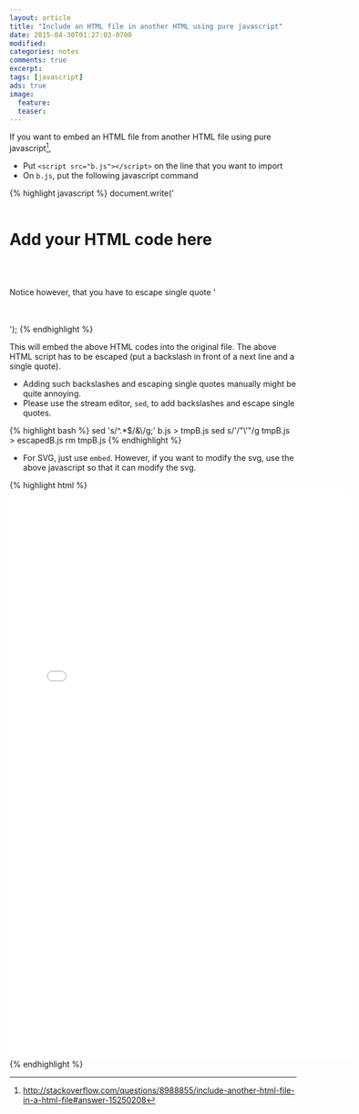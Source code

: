 ```yaml
---
layout: article
title: "Include an HTML file in another HTML using pure javascript"
date: 2015-04-30T01:27:03-0700
modified:
categories: notes
comments: true
excerpt:
tags: [javascript]
ads: true
image:
  feature:
  teaser:
---
```


If you want to embed an HTML file from another HTML file using pure
javascript[^1],

- Put `<script src="b.js"></script>` on the line that you want to import
- On `b.js`, put the following javascript command

{% highlight javascript %}
document.write('\
\
    <h1>Add your HTML code here</h1>\
\
     <p>Notice however, that you have to escape single quote \' </p>\
\
');
{% endhighlight %}

This will embed the above HTML codes into the original file. The above HTML
script has to be escaped (put a backslash in front of a next line and a single
quote).

- Adding such backslashes and escaping single quotes manually might be quite annoying.
- Please use the stream editor, `sed`, to add backslashes and escape single quotes.

{% highlight bash %}
sed 's/^.*$/&\\/g;' b.js > tmpB.js
sed s/\'/"\\\'"/g tmpB.js > escapedB.js
rm tmpB.js
{% endhighlight %}

- For SVG, just use `embed`. However, if you want to modify the svg, use the
above javascript so that it can modify the svg.

{% highlight html %}
<embed src="semgem/network.svg"
  width="600" height="1000"
  type="image/svg+xml"
  pluginspage="http://www.adobe.com/svg/viewer/install/" />
{% endhighlight %}


[^1]: http://stackoverflow.com/questions/8988855/include-another-html-file-in-a-html-file#answer-15250208
